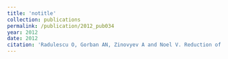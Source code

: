 ```yaml
---
title: 'notitle'
collection: publications
permalink: /publication/2012_pub034
year: 2012
date: 2012
citation: 'Radulescu O, Gorban AN, Zinovyev A and Noel V. Reduction of dynamical biochemical reactions networks in computational biology. 2012. <i>Frontiers in Genetics</i> <b>3</b>: 00131.'
---
```

